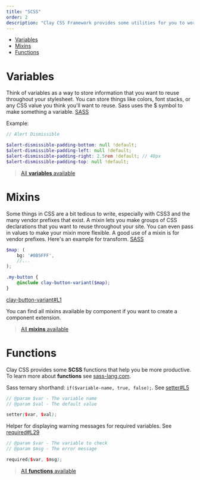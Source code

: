 ```yaml
---
title: "SCSS"
order: 2
description: "Clay CSS Framework provides some utilities for you to work with SCSS(https://sass-lang.com) and reuse it in your classes."
---
```


<div class="nav-toc">

- [Variables](#variables)
- [Mixins](#mixins)
- [Functions](#functions)

</div>

# Variables

Think of variables as a way to store information that you want to reuse throughout your stylesheet. You can store things like colors, font stacks, or any CSS value you think you'll want to reuse. Sass uses the $ symbol to make something a variable. [SASS](https://sass-lang.com/guide)

Example:
```scss
// Alert Dismissible

$alert-dismissible-padding-bottom: null !default;
$alert-dismissible-padding-left: null !default;
$alert-dismissible-padding-right: 2.5rem !default; // 40px
$alert-dismissible-padding-top: null !default;
```

> [All **variables** available](https://github.com/liferay/clay/tree/master/packages/clay-css/src/scss/variables)

# Mixins

Some things in CSS are a bit tedious to write, especially with CSS3 and the many vendor prefixes that exist. A mixin lets you make groups of CSS declarations that you want to reuse throughout your site. You can even pass in values to make your mixin more flexible. A good use of a mixin is for vendor prefixes. Here's an example for transform. [SASS](https://sass-lang.com/guide)

```scss
$map: (
	bg: '#0B5FFF',
	//...
);

.my-button {
	@include clay-button-variant($map);
}
```
[clay-button-variant#L1](https://github.com/liferay/clay/blob/master/packages/clay-css/src/scss/mixins/_buttons.scss#L1)

You can find all mixins available by component if you want to create a component extension.

> [All **mixins** available](https://github.com/liferay/clay/tree/master/packages/clay-css/src/scss/mixins)

# Functions

Clay CSS provides some **SCSS** functions that help you be more productive. To learn more about **functions** see [sass-lang.com](https://sass-lang.com/documentation/file.SASS_REFERENCE.html#function_directives).

Sass ternary shorthand: `if($variable-name, true, false);`. See [setter#L5](https://github.com/liferay/clay/blob/master/packages/clay-css/src/scss/functions/_global-functions.scss#L5)

```scss
// @param $var - The variable name
// @param $val - The default value

setter($var, $val);
```

Helper for displaying warning messages for required variables. See [required#L29](https://github.com/liferay/clay/blob/master/packages/clay-css/src/scss/functions/_global-functions.scss#29)

```scss
// @param $var - The variable to check
// @param $msg - The error message

required($var, $msg);
```

> [All **functions** available](https://github.com/liferay/clay/blob/master/packages/clay-css/src/scss/functions/_global-functions.scss)
